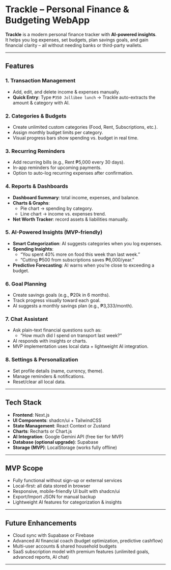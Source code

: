 # Trackle – Personal Finance & Budgeting WebApp  

**Trackle** is a modern personal finance tracker with **AI-powered insights**.  
It helps you log expenses, set budgets, plan savings goals, and gain financial clarity – all without needing banks or third-party wallets.  

---

## Features  

### 1. Transaction Management  
- Add, edit, and delete income & expenses manually.  
- **Quick Entry**: Type `₱350 Jollibee lunch` → Trackle auto-extracts the amount & category with AI.  

### 2. Categories & Budgets  
- Create unlimited custom categories (Food, Rent, Subscriptions, etc.).  
- Assign monthly budget limits per category.  
- Visual progress bars show spending vs. budget in real time.  

### 3. Recurring Reminders  
- Add recurring bills (e.g., Rent ₱5,000 every 30 days).  
- In-app reminders for upcoming payments.  
- Option to auto-log recurring expenses after confirmation.  

### 4. Reports & Dashboards  
- **Dashboard Summary**: total income, expenses, and balance.  
- **Charts & Graphs**:  
  - Pie chart → spending by category.  
  - Line chart → income vs. expenses trend.  
- **Net Worth Tracker**: record assets & liabilities manually.  

### 5. AI-Powered Insights (MVP-friendly)  
- **Smart Categorization**: AI suggests categories when you log expenses.  
- **Spending Insights**:  
  - “You spent 40% more on food this week than last week.”  
  - “Cutting ₱500 from subscriptions saves ₱6,000/year.”  
- **Predictive Forecasting**: AI warns when you’re close to exceeding a budget.  

### 6. Goal Planning  
- Create savings goals (e.g., ₱20k in 6 months).  
- Track progress visually toward each goal.  
- AI suggests a monthly savings plan (e.g., ₱3,333/month).  

### 7. Chat Assistant  
- Ask plain-text financial questions such as:  
  - “How much did I spend on transport last week?”  
- AI responds with insights or charts.  
- MVP implementation uses local data + lightweight AI integration.  

### 8. Settings & Personalization  
- Set profile details (name, currency, theme).  
- Manage reminders & notifications.  
- Reset/clear all local data.  

---

## Tech Stack  

- **Frontend**: Next.js  
- **UI Components**: shadcn/ui + TailwindCSS  
- **State Management**: React Context or Zustand  
- **Charts**: Recharts or Chart.js  
- **AI Integration**: Google Gemini API (free tier for MVP)  
- **Database (optional upgrade)**: Supabase  
- **Storage (MVP)**: LocalStorage (works fully offline)  

---

## MVP Scope  

- Fully functional without sign-up or external services  
- Local-first: all data stored in browser  
- Responsive, mobile-friendly UI built with shadcn/ui  
- Export/Import JSON for manual backup  
- Lightweight AI features for categorization & insights  

---

## Future Enhancements  

- Cloud sync with Supabase or Firebase  
- Advanced AI financial coach (budget optimization, predictive cashflow)  
- Multi-user accounts & shared household budgets  
- SaaS subscription model with premium features (unlimited goals, advanced reports, AI chat)  

---
